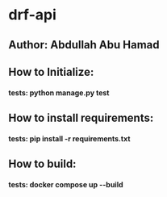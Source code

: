 # drf-api

## Author: Abdullah Abu Hamad

## How to Initialize:
#### tests: python manage.py test

## How to install requirements:
#### tests: pip install -r requirements.txt

## How to build:
#### tests: docker compose up --build
